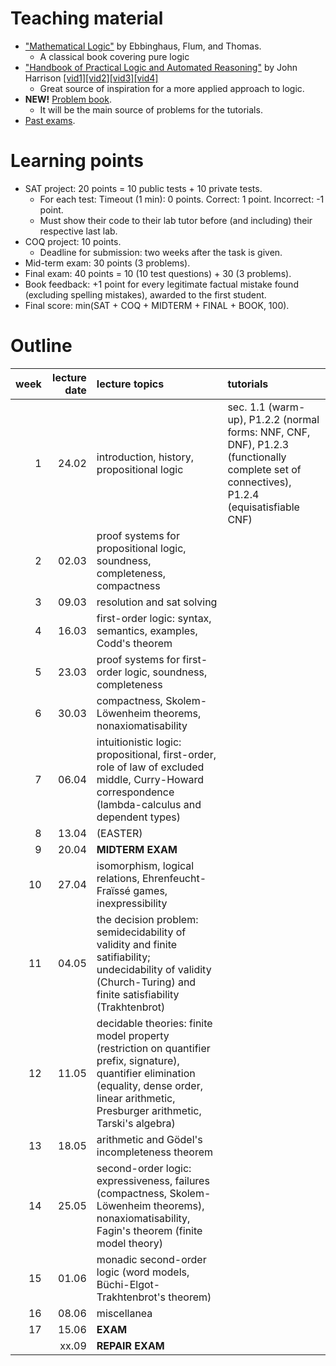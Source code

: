 # Teaching material

- ["Mathematical Logic"](https://www.springer.com/gp/book/9780387942582) by Ebbinghaus, Flum, and Thomas.
  - A classical book covering pure logic
- ["Handbook of Practical Logic and Automated Reasoning"](https://www.cl.cam.ac.uk/~jrh13/atp/) by John Harrison [[vid1]](https://www.youtube.com/watch?v=Nydg-N83VYc)[[vid2]](https://www.youtube.com/watch?v=iPFJY0aW4E4)[[vid3]](https://www.youtube.com/watch?v=ZdJ0-V77f_0)[[vid4]](https://www.youtube.com/watch?v=g3EQKBMq5h0)
  - Great source of inspiration for a more applied approach to logic.
- **NEW!** [Problem book]().
  - It will be the main source of problems for the tutorials.
- [Past exams](https://moodle.mimuw.edu.pl/mod/url/view.php?id=13772).

# Learning points
- SAT project: 20 points = 10 public tests + 10 private tests.
  - For each test: Timeout (1 min): 0 points. Correct: 1 point. Incorrect: -1 point.
  - Must show their code to their lab tutor before (and including) their respective last lab.
- COQ project: 10 points.
  - Deadline for submission: two weeks after the task is given.
- Mid-term exam: 30 points (3 problems).
- Final exam: 40 points = 10 (10 test questions) + 30 (3 problems).
- Book feedback: +1 point for every legitimate factual mistake found (excluding spelling mistakes), awarded to the first student.
- Final score: min(SAT +  COQ + MIDTERM + FINAL + BOOK, 100).

# Outline

| week  | lecture date | lecture topics  |  tutorials | 
|---:|---:|:---|:--|
| 1  | 24.02  |  introduction, history, propositional logic | sec. 1.1 (warm-up), P1.2.2 (normal forms: NNF, CNF, DNF), P1.2.3 (functionally complete set of connectives), P1.2.4 (equisatisfiable CNF)  | 
| 2 | 02.03 | proof systems for propositional logic, soundness, completeness, compactness | |
| 3 | 09.03 | resolution and sat solving | |
| 4 | 16.03 | first-order logic: syntax, semantics, examples, Codd's theorem | |
| 5 | 23.03 | proof systems for first-order logic, soundness, completeness | |
| 6 | 30.03 | compactness, Skolem-Löwenheim theorems, nonaxiomatisability | |
| 7 | 06.04 | intuitionistic logic: propositional, first-order, role of law of excluded middle, Curry-Howard correspondence (lambda-calculus and dependent types) | |
| 8 | 13.04 | (EASTER) | 
| 9 | 20.04 | **MIDTERM EXAM** | |
| 10 | 27.04 | isomorphism, logical relations, Ehrenfeucht-Fraïssé games, inexpressibility | |
| 11 | 04.05 | the decision problem: semidecidability of validity and finite satifiability; undecidability of validity (Church-Turing) and finite satisfiability (Trakhtenbrot) | |
| 12 | 11.05 | decidable theories: finite model property (restriction on quantifier prefix, signature), quantifier elimination (equality, dense order, linear arithmetic, Presburger arithmetic, Tarski's algebra) | |
| 13 | 18.05 | arithmetic and Gödel's incompleteness theorem | |
| 14 | 25.05 | second-order logic: expressiveness, failures (compactness, Skolem-Löwenheim theorems), nonaxiomatisability, Fagin's theorem (finite model theory) | |
| 15 | 01.06 | monadic second-order logic (word models, Büchi-Elgot-Trakhtenbrot's theorem) | |
| 16 | 08.06 | miscellanea | |
| 17 | 15.06 | **EXAM** | |
|  | xx.09 | **REPAIR EXAM** | |

